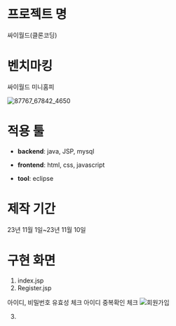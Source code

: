 # 프로젝트 명
싸이월드(클론코딩)
# 벤치마킹
싸이월드 미니홈피


![87767_67842_4650](https://github.com/kihoo-ni/CloneCyworld/assets/140569678/09784036-735f-4097-a24f-57abb911471f)

# 적용 툴
* **backend**: java, JSP, mysql


* **frontend**: html, css, javascript


* **tool**: eclipse
# 제작 기간 
23년 11월 1일~23년 11월 10일

# 구현 화면
1. index.jsp
2. Register.jsp

 아이디, 비밀번호 유효성 체크
 아이디 중복확인 체크
 ![회원가입](https://github.com/kihoo-ni/CloneCyworld/assets/140569678/71af4923-8176-464b-9a54-9734a328d37b)

3. 
